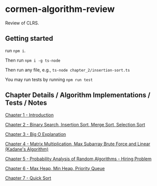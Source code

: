 # cormen-algorithm-review

Review of CLRS.

## Getting started

run `npm i`.

Then run `npm i -g ts-node`

Then run any file, e.g., `ts-node chapter_2/insertion-sort.ts`

You may run tests by running `npm run test`

## Chapter Details / Algorithm Implementations / Tests / Notes

[Chapter 1 - Introduction](https://github.com/joeldmyers/cormen-algorithm-review/blob/main/chapter_1)

[Chapter 2 - Binary Search, Insertion Sort, Merge Sort, Selection Sort](https://github.com/joeldmyers/cormen-algorithm-review/blob/main/chapter_2)

[Chapter 3 - Big O Explanation](https://github.com/joeldmyers/cormen-algorithm-review/blob/main/chapter_3)

[Chapter 4 - Matrix Multiplication, Max Subarray Brute Force and Linear (Kadane's Algorithm)](https://github.com/joeldmyers/cormen-algorithm-review/blob/main/chapter_4)

[Chapter 5 - Probability Analysis of Random Algorithms - Hiring Problem](https://github.com/joeldmyers/cormen-algorithm-review/blob/main/chapter_5)

[Chapter 6 - Max Heap, Min Heap, Priority Queue](https://github.com/joeldmyers/cormen-algorithm-review/blob/main/chapter_6)

[Chapter 7 - Quick Sort](https://github.com/joeldmyers/cormen-algorithm-review/blob/main/chapter_7)
